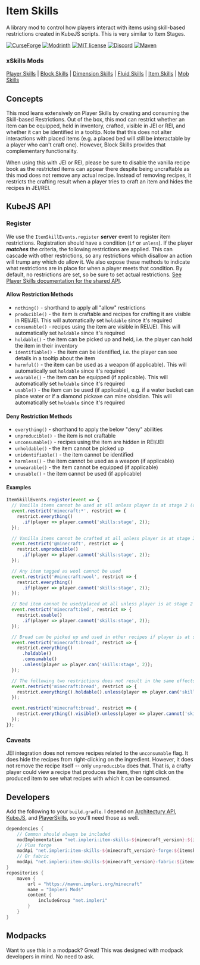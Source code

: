 # Item Skills

A library mod to control how players interact with items using skill-based restrictions created in KubeJS scripts. This
is very similar to Item Stages.

[![CurseForge](https://cf.way2muchnoise.eu/short_715904.svg)](https://www.curseforge.com/minecraft/mc-mods/item-skills)
[![Modrinth](https://img.shields.io/modrinth/dt/item-skills?color=bcdeb7&label=%20&logo=modrinth&logoColor=096765&style=plastic)](https://modrinth.com/mod/item-skills)
[![MIT license](https://img.shields.io/github/license/impleri/item-skills?color=bcdeb7&label=Source&logo=github&style=flat)](https://github.com/impleri/item-skills)
[![Discord](https://img.shields.io/discord/1093178610950623233?color=096765&label=Community&logo=discord&logoColor=bcdeb7&style=plastic)](https://discord.com/invite/avxJgbaUmG)
[![Maven](https://img.shields.io/maven-metadata/v?color=096765&label=%20&logo=gradle&logoColor=bcdeb7&metadataUrl=https%3A%2F%2Fmaven.impleri.org%2Fminecraft%2Fnet%2Fimpleri%2Fitem-skills-1.19.2%2Fmaven-metadata.xml&style=flat)](https://github.com/impleri/item-skills#developers)

### xSkills Mods

[Player Skills](https://github.com/impleri/player-skills)
| [Block Skills](https://github.com/impleri/block-skills)
| [Dimension Skills](https://github.com/impleri/dimension-skills)
| [Fluid Skills](https://github.com/impleri/fluid-skills)
| [Item Skills](https://github.com/impleri/item-skills)
| [Mob Skills](https://github.com/impleri/mob-skills)

## Concepts

This mod leans extensively on Player Skills by creating and consuming the Skill-based Restrictions. Out of the box, this
mod can restrict whether an item can be equipped, held in inventory, crafted, visible in JEI or REI, and whether it can
be identified in a tooltip. Note that this does not alter interactions with placed items (e.g. a placed bed will still
be interactable by a player who can't craft one). However, Block Skills provides that complementary functionality.

When using this with JEI or REI, please be sure to disable the vanilla recipe book as the restricted items can appear
there despite being uncraftable as this mod does not remove any actual recipe. Instead of removing recipes, it restricts
the crafting result when a player tries to craft an item and hides the recipes in JEI/REI.

## KubeJS API

### Register

We use the `ItemSkillEvents.register` ***server*** event to register item restrictions. Registration should have a
condition (`if` or `unless`). If the player ***matches*** the criteria, the following restrictions are applied. This can
cascade with other restrictions, so any restrictions which disallow an action will trump any which do allow it. We also
expose these methods to indicate what restrictions are in place for when a player meets that condition. By default, no
restrictions are set, so be sure to set actual
restrictions. [See Player Skills documentation for the shared API](https://github.com/impleri/player-skills#kubejs-restrictions-api).

#### Allow Restriction Methods

- `nothing()` - shorthand to apply all "allow" restrictions
- `producible()` - the item is craftable and recipes for crafting it are visible in REI/JEI. This will automatically
  set `holdable` since it's required
- `consumable()` - recipes using the item are visible in REI/JEI. This will automatically set `holdable` since it's
  required
- `holdable()` - the item can be picked up and held, i.e. the player can hold the item in their inventory
- `identifiable()` - the item can be identified, i.e. the player can see details in a tooltip about the item
- `harmful()` - the item can be used as a weapon (if applicable). This will automatically set `holdable` since it's
  required
- `wearable()` - the item can be equipped (if applicable). This will automatically set `holdable` since it's required
- `usable()` - the item can be used (if applicable), e.g. if a water bucket can place water or if a diamond pickaxe can
  mine obsidian. This will automatically set `holdable` since it's required

#### Deny Restriction Methods

- `everything()` - shorthand to apply the below "deny" abilities
- `unproducible()` - the item is not craftable
- `unconsumable()` - recipes using the item are hidden in REI/JEI
- `unholdable()` - the item cannot be picked up
- `unidentifiable()` - the item cannot be identified
- `harmless()` - the item cannot be used as a weapon (if applicable)
- `unwearable()` - the item cannot be equipped (if applicable)
- `unusable()` - the item cannot be used (if applicable)

#### Examples

```js
ItemSkillEvents.register(event => {
  // Vanilla items cannot be used at all unless player is at stage 2 (or later)
  event.restrict('minecraft:*', restrict => {
    restrict.everything()
      .if(player => player.cannot('skills:stage', 2));
  });

  // Vanilla items cannot be crafted at all unless player is at stage 2 (or later)
  event.restrict('@minecraft', restrict => {
    restrict.unproducible()
      .if(player => player.cannot('skills:stage', 2));
  });

  // Any item tagged as wool cannot be used
  event.restrict('#minecraft:wool', restrict => {
    restrict.everything()
      .if(player => player.cannot('skills:stage', 2));
  });

  // Bed item cannot be used/placed at all unless player is at stage 2 (or later)
  event.restrict('minecraft:bed', restrict => {
    restrict.usable()
      .if(player => player.cannot('skills:stage', 2));
  });

  // Bread can be picked up and used in other recipes if player is at stage 1 or below but it cannot be eaten or identified
  event.restrict('minecraft:bread', restrict => {
    restrict.everything()
      .holdable()
      .consumable()
      .unless(player => player.can('skills:stage', 2));
  });

  // The following two restrictions does not result in the same effects as above: everything will still be denied to the player
  event.restrict('minecraft:bread', restrict => {
    restrict.everything().holdable().unless(player => player.can('skills:stage', 2));
  });

  event.restrict('minecraft:bread', restrict => {
    restrict.everything().visible().unless(player => player.cannot('skills:stage', 2));
  });
});
```

### Caveats

JEI integration does not remove recipes related to the `unconsumable` flag. It does hide the recipes from right-clicking
on the ingredient. However, it does not remove the recipe itself -- only `unproducible` does that. That is, a crafty
player could view a recipe that produces the item, then right click on the produced item to see what recipes with which
it can be consumed.

## Developers

Add the following to your `build.gradle`. I depend
on [Architectury API](https://github.com/architectury/architectury-api), [KubeJS](https://github.com/KubeJS-Mods/KubeJS),
and [PlayerSkills](https://github.com/impleri/player-skills), so you'll need those as well.

```groovy
dependencies {
    // Common should always be included 
    modImplementation "net.impleri:item-skills-${minecraft_version}:${itemskills_version}"
    // Plus forge
    modApi "net.impleri:item-skills-${minecraft_version}-forge:${itemskills_version}"
    // Or fabric
    modApi "net.impleri:item-skills-${minecraft_version}-fabric:${itemskills_version}"
}
repositories {
    maven {
        url = "https://maven.impleri.org/minecraft"
        name = "Impleri Mods"
        content {
            includeGroup "net.impleri"
        }
    }
}
```

## Modpacks

Want to use this in a modpack? Great! This was designed with modpack developers in mind. No need to ask.
